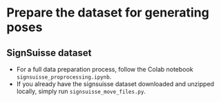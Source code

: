 # Prepare the dataset for generating poses

## SignSuisse dataset
- For a full data preparation process, follow the Colab notebook `signsuisse_proprocessing.ipynb`.
- If you already have the signsuisse dataset downloaded and unzipped locally, simply run `signsuisse_move_files.py`.